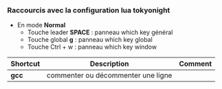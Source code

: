 ### Raccourcis avec la configuration lua tokyonight

- En mode **Normal**
  - Touche leader **SPACE** : panneau which key général
  - Touche global **g** :  panneau which key global
  - Touche Ctrl + w : panneau which key window

| Shortcut      | Description                                 | Comment |
|---------------|---------------------------------------------|---------|
| **gcc**       | commenter ou décommenter une ligne          |         |





